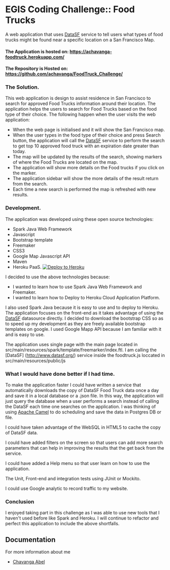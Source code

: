 # EGIS Coding Challenge:: Food Trucks

A web application that uses [DataSF](http://www.datasf.org/) service to tell users what types of food trucks might be found near a specific location on a San Francisco Map.

#### The Application is hosted on: https://achavanga-foodtruck.herokuapp.com/

#### The Repository is Hosted on: https://github.com/achavanga/FoodTruck_Challenge/

### The Solution.

This web application is design to assist residence in San Francisco to search for approved Food Trucks information around their location. The application helps the users to search for Food Trucks based on the food type of their choice. The following happen when the user visits the web application:

- When the web page is initialised and it will show the San Francisco map.
- When the user types in the food type of their choice and press Search button, the application will call the [DataSF](http://www.datasf.org/) service to perform the search to get top 10 approved food truck with an expiration date greater than today.
- The map will be updated by the results of the search, showing markers of where the Food Trucks are located on the map.
- The application will show more details on the Food trucks if you click on the marker.
- The application sidebar will show the more details of the result return from the search.
- Each time a new search is performed the map is refreshed with new results.


### Development.

The application was developed using these open source technologies:
- Spark Java Web Framework
- Javascript
- Bootstrap template
- Freemaker
- CSS3
- Google Map Javascript API
- Maven
- Heroku PaaS. [![Deploy to Heroku](https://www.herokucdn.com/deploy/button.png)](https://heroku.com/deploy)

I decided to use the above technologies because:
- I wanted to learn how to use Spark Java Web Framework and Freemaker.
- I wanted to learn how to Deploy to Heroku Cloud Application Platform.
  
I also used Spark Java because it is easy to use and to deploy to Heroku. The application focuses on the front-end as it takes advantage of using the [DataSF](http://www.datasf.org/) datasource directly. 
I decided to download the bootstrap CSS so as to speed up my development as they are freely available bootstrap templates on google. I used Google Mapp API because I am familiar with it and is easy to use.

The application uses single page with the main page located in src/main/resources/spark/template/freemarker/index.ftl. I am calling the [DataSF] (http://www.datasf.org/) service inside the foodtruck.js loccated in src/main/resources/public/js

### What I would have done better if I had time.

To make the application faster I could have written a service that automatically downloads the copy of DataSF Food Truck data once a day and save it in a local database or a .json file. In this way, the application will just query the database when a user performs a search instead of calling the DataSF each time one searches on the application. I was thinking of using [Apache Camel](http://camel.apache.org/) to do scheduling and save the data in Postgres DB or file.

I could have taken advantage of the WebSQL in HTML5 to cache the copy of DataSF data.  

I could have added filters on the screen so that users can add more search parameters that can help in improving the results that the get back from the service.

I could have added a Help menu so that user learn on how to use the application.

The Unit, Front-end and integration tests using JUnit or Mockito.

I could use Google analytic to record traffic to my website.

### Conclusion

I enjoyed taking part in this challenge as I was able to use new tools that I haven't used before like Spark and Heroku. I will continue to refactor and perfect this application to include the above shortfalls.

## Documentation

For more information about me

- [Chavanga Abel](https://www.linkedin.com/in/achavanga/)
